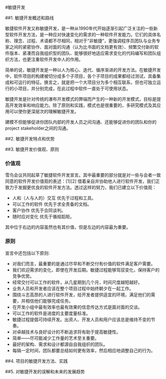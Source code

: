 #敏捷开发

##1. 敏捷开发概述和路线

敏捷软件开发又称敏捷开发，是一种从1990年代开始逐渐引起广泛关注的一些新型软件开发方法，是一种应对快速变化的需求的一种软件开发能力。它们的具体名称、理念、过程、术语都不尽相同，相对于“非敏捷”，更强调程序员团队与业务专家之间的紧密协作、面对面的沟通（认为比书面的文档更有效）、频繁交付新的软件版本、紧凑而自我组织型的团队、能够很好地适应需求变化的代码编写和团队组织方法，也更注重软件开发中人的作用。

简单的说，敏捷开发是一种以人为核心、迭代、循序渐进的开发方法。在敏捷开发中，软件项目的构建被切分成多个子项目，各个子项目的成果都经过测试，具备集成和可运行的特征。换言之，就是把一个大项目分为多个相互联系，但也可独立运行的小项目，并分别完成，在此过程中软件一直处于可使用状态。

敏捷开发是针对传统的瀑布开发模式的弊端而产生的一种新的开发模式，目标是提高开发效率和响应能力。除了原则和实践，模式也是很重要的，多研究模式及其应用可以使你更深层次的理解敏捷开发。

建模不但能够促进你团队内部的开发人员之间沟通、还能够促进你的团队和你的project stakeholder之间的沟通。




##2. 敏捷开发特点和优势

##3. 敏捷开发价值观、原则

### 价值观

雪鸟会议共同起草了敏捷软件开发宣言。其中最重要的部分就是对一些与会者一致同意的软件开发价值观的表述：[1][2]
借着亲自并协助他人进行软件开发，我们正致力于发掘更优良的软件开发方法。透过这样的努力，我们已建立以下价值观：

* 人和（人与人的）交互 优先于过程和工具。
* 可以工作的软件 优先于求全责备的文档。
* 客户协作 优先于合同谈判。
* 随时应对变化 优先于循规蹈矩。

其中位于右边的内容虽然也有其价值，但是左边的内容最为重要。

### 原则

宣言中还包括以下原则:

* 对我们而言，最重要的是通过尽早和不断交付有价值的软件满足客户需要。
* 我们欢迎需求的变化，即使在开发后期。敏捷过程能够驾驭变化，保持客户的竞争优势。
* 经常交付可以工作的软件，从几星期到几个月，时间尺度越短越好。
* 业务人员和开发者应该在整个项目过程中始终朝夕在一起工作。
* 围绕斗志高昂的人进行软件开发，给开发者提供适宜的环境，满足他们的需要，并相信他们能够完成任务。
* 在开发小组中最有效率也最有效果的信息传达方式是面对面的交谈。
* 可以工作的软件是进度的主要度量标准。
* 敏捷过程提倡可持续开发。出资人、开发人员和用户应该总是维持不变的节奏。
* 对卓越技术与良好设计的不断追求将有助于提高敏捷性。
* 简单——尽可能减少工作量的艺术至关重要。
* 最好的架构、需求和设计都源自自我组织的团队。
* 每隔一定时间，团队都要总结如何更有效率，然后相应地调整自己的行为。

##4. 项目的敏捷开发方法、实践

##5. 对敏捷开发的误解和未来的发展趋势
